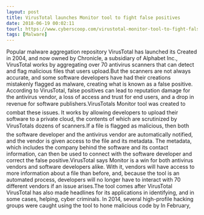 ```yaml
---
layout: post
title: VirusTotal launches Monitor tool to fight false positives
date: 2018-06-19 00:02:11
tourl: https://www.cyberscoop.com/virustotal-monitor-tool-to-fight-false-positives/?category_news=technology
tags: [Malware]
---
```

Popular malware aggregation repository VirusTotal has launched its Created in 2004, and now owned by Chronicle, a subsidiary of Alphabet Inc., VirusTotal works by aggregating over 70 antivirus scanners that can detect and flag malicious files that users upload.But the scanners are not always accurate, and some software developers have had their creations mistakenly flagged as malware, creating what is known as a false positive. According to VirusTotal, false positives can lead to reputation damage for the antivirus vendor, a loss of access and trust for end users, and a drop in revenue for software publishers.VirusTotals Monitor tool was created to combat these issues. It works by allowing developers to upload their software to a private cloud, the contents of which are scrutinized by VirusTotals dozens of scanners.If a file is flagged as malicious, then both the software developer and the antivirus vendor are automatically notified, and the vendor is given access to the file and its metadata. The metadata, which includes the company behind the software and its contact information, can then be used to connect with the software developer and correct the false positive.VirusTotal says Monitor is a win for both antivirus vendors and software developers alike. With it, vendors will have access to more information about a file than before, and, because the tool is an automated process, developers will no longer have to interact with 70 different vendors if an issue arises.The tool comes after VirusTotal VirusTotal has also made headlines for its applications in identifying, and in some cases, helping, cyber criminals. In 2014, several high-profile hacking groups were caught using the tool to hone malicious code by In February, 